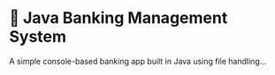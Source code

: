 
# 🏦 Java Banking Management System

A simple console-based banking app built in Java using file handling...
